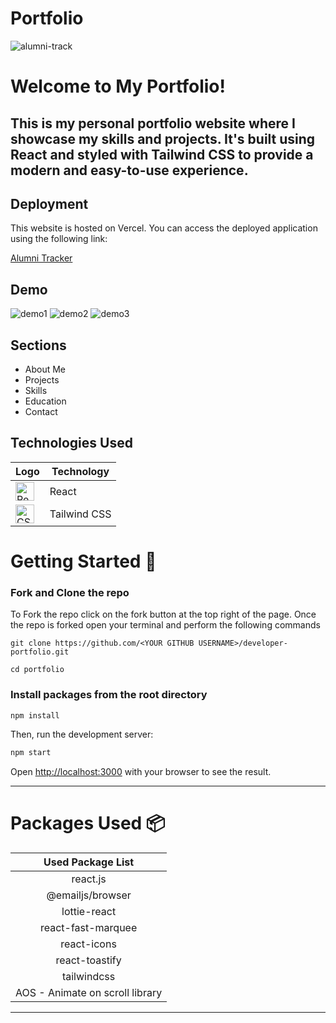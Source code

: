 # Portfolio
![alumni-track](https://socialify.git.ci/nehakgg/alumuni-track-4/image?language=1&owner=1&name=1&stargazers=1&theme=Light)

# Welcome to My Portfolio!

## This is my personal portfolio website where I showcase my skills and projects. It's built using React and styled with Tailwind CSS to provide a modern and easy-to-use experience.

## Deployment
This website is hosted on Vercel. You can access the deployed application using the following link:

[Alumni Tracker](https://aashishanand.vercel.app/)


## Demo
![demo1](https://github.com/aashish649/portfolio/assets/150827208/66a267c3-bf4c-48a4-ac3f-28874a2247a8.png)
![demo2](https://github.com/aashish649/portfolio/assets/150827208/526b0297-fdb0-490f-96ee-683a1ab29fd3.png)
![demo3](https://github.com/aashish649/portfolio/assets/150827208/79bf77fd-1e67-4240-aacb-0953f7c7af88.png)

## Sections
- About Me
- Projects
- Skills
- Education
- Contact

## Technologies Used

| Logo | Technology |
| --- | --- |
| <img src="https://www.svgrepo.com/show/493719/react-javascript-js-framework-facebook.svg" alt="React Logo" width="30"/> | React |
| <img src="https://www.svgrepo.com/show/374118/tailwind.svg" alt="CSS Logo" width="30"/> | Tailwind CSS |

# Getting Started :dart:

### Fork and Clone the repo

To Fork the repo click on the fork button at the top right of the page. Once the repo is forked open your terminal and perform the following commands

```
git clone https://github.com/<YOUR GITHUB USERNAME>/developer-portfolio.git

cd portfolio
```

### Install packages from the root directory

```bash
npm install
```

Then, run the development server:

```bash
npm start
```

Open [http://localhost:3000](http://localhost:3000) with your browser to see the result.

---
# Packages Used :package:

| Used Package List  |
| :----------------: |
|       react.js      |
|  @emailjs/browser  |
|    lottie-react    |
| react-fast-marquee |
|    react-icons     |
|   react-toastify   |
|    tailwindcss     |
|   AOS - Animate on scroll library |

---

